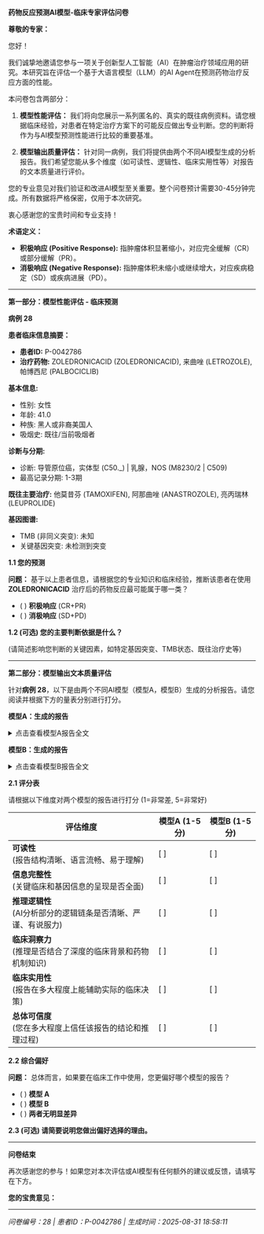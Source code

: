 **药物反应预测AI模型-临床专家评估问卷**

**尊敬的专家：**

您好！

我们诚挚地邀请您参与一项关于创新型人工智能（AI）在肿瘤治疗领域应用的研究。本研究旨在评估一个基于大语言模型（LLM）的AI Agent在预测药物治疗反应方面的性能。

本问卷包含两部分：

1. **模型性能评估：** 我们将向您展示一系列匿名的、真实的既往病例资料。请您根据临床经验，对患者在特定治疗方案下的可能反应做出专业判断。您的判断将作为与AI模型预测性能进行比较的重要基准。

2. **模型输出质量评估：** 针对同一病例，我们将提供由两个不同AI模型生成的分析报告。我们希望您能从多个维度（如可读性、逻辑性、临床实用性等）对报告的文本质量进行评价。

您的专业意见对我们验证和改进AI模型至关重要。整个问卷预计需要30-45分钟完成。所有数据将严格保密，仅用于本次研究。

衷心感谢您的宝贵时间和专业支持！

**术语定义：**

- **积极响应 (Positive Response):** 指肿瘤体积显著缩小，对应完全缓解（CR）或部分缓解（PR）。
- **消极响应 (Negative Response):** 指肿瘤体积未缩小或继续增大，对应疾病稳定（SD）或疾病进展（PD）。

---

**第一部分：模型性能评估 - 临床预测**

**病例 28**

**患者临床信息摘要：**

- **患者ID:** P-0042786
- **治疗药物:** ZOLEDRONICACID (ZOLEDRONICACID), 来曲唑 (LETROZOLE), 帕博西尼 (PALBOCICLIB)

**基本信息:**
- 性别: 女性
- 年龄: 41.0
- 种族: 黑人或非裔美国人
- 吸烟史: 既往/当前吸烟者

**诊断与分期:**
- 诊断: 导管原位癌，实体型 (C50._) | 乳腺，NOS (M8230/2 | C509)
- 最高记录分期: 1-3期

**既往主要治疗:**
他莫昔芬 (TAMOXIFEN), 阿那曲唑 (ANASTROZOLE), 亮丙瑞林 (LEUPROLIDE)

**基因图谱:**
- TMB (非同义突变): 未知
- 关键基因突变: 未检测到突变

**1.1 您的预测**

**问题：** 基于以上患者信息，请根据您的专业知识和临床经验，推断该患者在使用 **ZOLEDRONICACID** 治疗后的药物反应最可能属于哪一类？

- ( ) **积极响应** (CR+PR)
- ( ) **消极响应** (SD+PD)

**1.2 (可选) 您的主要判断依据是什么？**

(请简述影响您判断的关键因素，如特定基因突变、TMB状态、既往治疗史等)

---

**第二部分：模型输出文本质量评估**

针对**病例 28**，以下是由两个不同AI模型（模型A，模型B）生成的分析报告。请您阅读并根据下方的量表分别进行打分。

**模型A：生成的报告**

<details>
<summary>点击查看模型A报告全文</summary>

**精准肿瘤学报告**  

**1. 患者与治疗信息**  
- **患者ID:** P-0042786  
- **治疗药物:** 唑来膦酸 (ZOLEDRONIC ACID)、来曲唑 (LETROZOLE)、哌柏西利 (PALBOCICLIB)  

**2. 药物信息**  
- **唑来膦酸 (ZOLEDRONIC ACID)**  
  - 描述：第三代含氮双膦酸盐类药物。  
  - 作用机制：与骨中的羟基磷灰石结合。  

- **来曲唑 (LETROZOLE)**  
  - 描述：口服非甾体类II型芳香化酶抑制剂。  
  - 作用机制：抑制芳香化酶。  

- **哌柏西利 (PALBOCICLIB)**  
  - 描述：靶向细胞周期机制的哌嗪吡啶并嘧啶类化合物。  
  - 作用机制：CDK4/6抑制剂（IC50：9–15 nmol/L）。  

**3. 临床与诊断信息**  
- **性别:** 女性  
- **年龄:** 41.0岁  
- **种族:** 黑人或非裔美国人  
- **族裔:** 西班牙裔（未特指）；西班牙裔（未特指），拉丁裔（未特指）  
- **吸烟史:** 既往/当前吸烟者  
- **分期（最高记录）:** 1-3期  
- **实验室结果:**  
  - CEA：465.2 ng/ml（治疗前2天）  
  - CA 15-3：1766 单位/ml（治疗前2天）  
- **既往治疗:** 他莫昔芬 (TAMOXIFEN)、阿那曲唑 (ANASTROZOLE)、亮丙瑞林 (LEUPROLIDE)  
- **诊断:** 导管原位癌，实体型 (C50._) | 乳腺，未特指 (M8230/2 | C509)  
- **临床摘要:** 原位癌  

**4. 样本与基因图谱**  
- **突变:** 未检出  
- **结构变异:** 未检出  

**5. AI生成分析**  
**预测治疗反应评分:** 0.520 / 1.0  
（分数越接近1，表示积极响应的可能性越高。）  

**推理依据**  
1. **肿瘤类型:** 导管原位癌（DCIS）通常对内分泌治疗（如来曲唑）敏感。  
2. **激素受体状态:** 既往激素治疗（他莫昔芬、阿那曲唑）提示激素受体可能相关，但具体状态未明确。  
3. **既往治疗:** 暴露于多种激素药物可能提示交叉耐药性，需密切监测哌柏西利和唑来膦酸，因其作用机制不同。  
4. **遗传因素:** 未检出可操作突变，依赖临床指标进行评估。  

**注:** 该分数反映了AI模型基于现有遗传和临床数据的评估。建议进行临床验证。

</details>

**模型B：生成的报告**

<details>
<summary>点击查看模型B报告全文</summary>

**精准肿瘤学报告**  

**1. 患者与治疗信息**  

- **患者ID:** P-0042786  
- **治疗药物:** 唑来膦酸 (ZOLEDRONIC ACID), 来曲唑 (LETROZOLE), 哌柏西利 (PALBOCICLIB)  

**2. 药物信息**  

**唑来膦酸 (ZOLEDRONIC ACID)**  

- **描述:** 唑来膦酸（CGP 42'446）是第三代含氮双膦酸盐类药物，与[伊班膦酸]、[米诺膦酸]和[利塞膦酸]结构相似。  
- **作用机制:** 双膦酸盐类药物可被骨骼吸收并与羟基磷灰石结合。  

**来曲唑 (LETROZOLE)**  

- **描述:** 来曲唑（CGS 20267）是一种口服非甾体类II型芳香化酶抑制剂，首次于1990年文献报道。  
- **作用机制:** 来曲唑是非甾体类II型芳香化酶抑制剂。  

**哌柏西利 (PALBOCICLIB)**  

- **描述:** 哌柏西利是一种哌嗪吡啶并嘧啶类化合物，作用于细胞周期调控机制。  
- **作用机制:** 哌柏西利是细胞周期蛋白依赖性激酶4/6（CDK4/6）抑制剂，通过结合ATP口袋发挥作用，IC50值为9-15 nmol/L。  

**3. 临床与诊断信息**  

- **性别:** 女性  
- **年龄:** 41.0  
- **种族:** 黑人或非裔美国人  
- **族裔:** 西班牙裔NOS；西班牙裔NOS，拉丁裔NOS  
- **吸烟史:** 既往/当前吸烟者  
- **分期（最高记录）:** 1-3期  
- **既往用药状态:** 是  
- **既往治疗:** 他莫昔芬 (TAMOXIFEN), 阿那曲唑 (ANASTROZOLE), 亮丙瑞林 (LEUPROLIDE)  
- **诊断:** 导管原位癌，实体型 (C50._) | 乳腺，NOS (M8230/2 | C509)  
- **AJCC分期:** 1-3期  
- **临床组别:** 0  
- **病理组别:** 0  
- **衍生分期:** 1-3期  
- **摘要:** 原位  

**4. 样本与基因图谱**  

- **基因突变:** 未检测到突变  
- **结构变异:** 未检测到结构变异  

**5. AI生成分析**  

**预测治疗反应评分:** 0.424 / 1.0  
*(分数越接近1，表示积极响应的可能性越高。)*  

**推理依据**  

- **缺乏可靶向突变:** 患者的基因图谱未检测到突变或结构变异，限制了哌柏西利（CDK4/6抑制剂）或来曲唑（芳香化酶抑制剂）等靶向治疗的潜力。CDK4/6抑制剂对激素受体阳性、HER2阴性且携带特定突变（如ESR1突变或细胞周期蛋白D1扩增）的乳腺癌最有效，但本例均未发现。  

- **原位疾病与激素治疗耐药性:** 患者患有导管原位癌（DCIS），这是一种非浸润性乳腺癌。虽然来曲唑是激素受体阳性乳腺癌的标准治疗，但DCIS通常缺乏激素信号通路（因其局限性和非增殖性），导致激素治疗无效。唑来膦酸通常用于预防骨转移，但本例为早期疾病，无需使用。  

- **既往治疗失败:** 患者已接受过他莫昔芬、阿那曲唑和亮丙瑞林（GnRH激动剂），提示既往对激素治疗存在耐药或不耐受。缺乏可操作突变及疾病原位特性进一步降低了当前方案的有效性。  

- **临床分期与生物标志物特征:** CEA（465.2 ng/ml）和CA 15-3（1766 U/ml）升高提示高肿瘤负荷或侵袭性生物学行为，但这些标志物无法预测所列药物的反应。疾病未进展（1-3期）且无转移灶，系统性治疗的合理性受限。  

**注:** 0.424的评分反映了分子和临床证据均不支持当前方案对该患者的预期疗效。  

**关键考量:**  
- 唑来膦酸未获FDA批准用于DCIS。  
- CDK4/6抑制剂通常仅用于激素受体阳性的浸润性乳腺癌。  
- 由于缺乏该患者群体的分子数据及临床证据，本预测存在高度不确定性。  

**参考文献:**  
- [唑来膦酸作用机制](https://www.ncbi.nlm.nih.gov/pmc/articles/PMC4264566/)  
- [哌柏西利临床试验](https://clinicaltrials.gov/ct2/results?term=palbociclib+breast+cancer)  
- [来曲唑药理学](https://www.ncbi.nlm.nih.gov/pmc/articles/PMC4214449/)  
- [DCIS管理指南](https://www.asco.org/practice-guidelines/quality-oncology-care/breast-cancer)  
- [NCCN乳腺癌指南](https://www.nccn.org/patients/guidelines/breast/)

</details>

**2.1 评分表**

请根据以下维度对两个模型的报告进行打分 (1=非常差, 5=非常好)

| **评估维度** | **模型A (1-5分)** | **模型B (1-5分)** |
|-------------|------------------|------------------|
| **可读性**<br>(报告结构清晰、语言流畅、易于理解) | [ ] | [ ] |
| **信息完整性**<br>(关键临床和基因信息的呈现是否全面) | [ ] | [ ] |
| **推理逻辑性**<br>(AI分析部分的逻辑链条是否清晰、严谨、有说服力) | [ ] | [ ] |
| **临床洞察力**<br>(推理是否结合了深度的临床背景和药物机制知识) | [ ] | [ ] |
| **临床实用性**<br>(报告在多大程度上能辅助实际的临床决策) | [ ] | [ ] |
| **总体可信度**<br>(您在多大程度上信任该报告的结论和推理过程) | [ ] | [ ] |

**2.2 综合偏好**

**问题：** 总体而言，如果要在临床工作中使用，您更偏好哪个模型的报告？

- ( ) **模型 A**
- ( ) **模型 B**
- ( ) **两者无明显差异**

**2.3 (可选) 请简要说明您做出偏好选择的理由。**

---

**问卷结束**

再次感谢您的参与！如果您对本次评估或AI模型有任何额外的建议或反馈，请填写在下方。

**您的宝贵意见：**

---

*问卷编号：28 | 患者ID：P-0042786 | 生成时间：2025-08-31 18:58:11*
